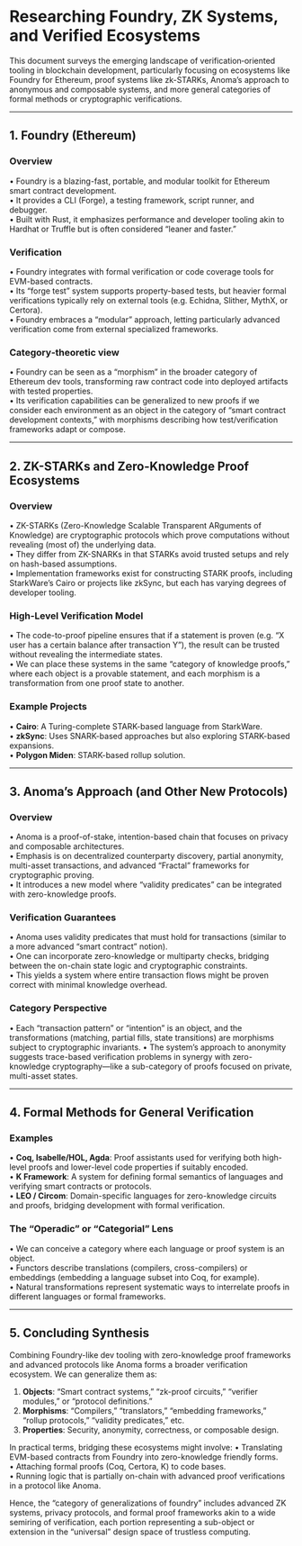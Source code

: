 # Researching Foundry, ZK Systems, and Verified Ecosystems

This document surveys the emerging landscape of verification‐oriented tooling in blockchain development, particularly focusing on ecosystems like Foundry for Ethereum, proof systems like zk-STARKs, Anoma’s approach to anonymous and composable systems, and more general categories of formal methods or cryptographic verifications.

---

## 1. Foundry (Ethereum)

### Overview
• Foundry is a blazing-fast, portable, and modular toolkit for Ethereum smart contract development.  
• It provides a CLI (Forge), a testing framework, script runner, and debugger.  
• Built with Rust, it emphasizes performance and developer tooling akin to Hardhat or Truffle but is often considered “leaner and faster.”

### Verification
• Foundry integrates with formal verification or code coverage tools for EVM-based contracts.  
• Its “forge test” system supports property-based tests, but heavier formal verifications typically rely on external tools (e.g. Echidna, Slither, MythX, or Certora).  
• Foundry embraces a “modular” approach, letting particularly advanced verification come from external specialized frameworks.

### Category‐theoretic view
• Foundry can be seen as a “morphism” in the broader category of Ethereum dev tools, transforming raw contract code into deployed artifacts with tested properties.  
• Its verification capabilities can be generalized to new proofs if we consider each environment as an object in the category of “smart contract development contexts,” with morphisms describing how test/verification frameworks adapt or compose.

---

## 2. ZK-STARKs and Zero-Knowledge Proof Ecosystems

### Overview
• ZK-STARKs (Zero-Knowledge Scalable Transparent ARguments of Knowledge) are cryptographic protocols which prove computations without revealing (most of) the underlying data.  
• They differ from ZK-SNARKs in that STARKs avoid trusted setups and rely on hash-based assumptions.  
• Implementation frameworks exist for constructing STARK proofs, including StarkWare’s Cairo or projects like zkSync, but each has varying degrees of developer tooling.

### High-Level Verification Model
• The code-to-proof pipeline ensures that if a statement is proven (e.g. “X user has a certain balance after transaction Y”), the result can be trusted without revealing the intermediate states.  
• We can place these systems in the same “category of knowledge proofs,” where each object is a provable statement, and each morphism is a transformation from one proof state to another.

### Example Projects
• **Cairo**: A Turing-complete STARK-based language from StarkWare.  
• **zkSync**: Uses SNARK-based approaches but also exploring STARK-based expansions.  
• **Polygon Miden**: STARK-based rollup solution.

---

## 3. Anoma’s Approach (and Other New Protocols)

### Overview
• Anoma is a proof-of-stake, intention-based chain that focuses on privacy and composable architectures.  
• Emphasis is on decentralized counterparty discovery, partial anonymity, multi-asset transactions, and advanced “Fractal” frameworks for cryptographic proving.  
• It introduces a new model where “validity predicates” can be integrated with zero-knowledge proofs.

### Verification Guarantees
• Anoma uses validity predicates that must hold for transactions (similar to a more advanced “smart contract” notion).  
• One can incorporate zero-knowledge or multiparty checks, bridging between the on-chain state logic and cryptographic constraints.  
• This yields a system where entire transaction flows might be proven correct with minimal knowledge overhead.

### Category Perspective
• Each “transaction pattern” or “intention” is an object, and the transformations (matching, partial fills, state transitions) are morphisms subject to cryptographic invariants.
• The system’s approach to anonymity suggests trace-based verification problems in synergy with zero-knowledge cryptography—like a sub-category of proofs focused on private, multi-asset states.

---

## 4. Formal Methods for General Verification

### Examples
• **Coq, Isabelle/HOL, Agda**: Proof assistants used for verifying both high-level proofs and lower-level code properties if suitably encoded.  
• **K Framework**: A system for defining formal semantics of languages and verifying smart contracts or protocols.  
• **LEO / Circom**: Domain-specific languages for zero-knowledge circuits and proofs, bridging development with formal verification.

### The “Operadic” or “Categorial” Lens
• We can conceive a category where each language or proof system is an object.  
• Functors describe translations (compilers, cross-compilers) or embeddings (embedding a language subset into Coq, for example).  
• Natural transformations represent systematic ways to interrelate proofs in different languages or formal frameworks.  

---

## 5. Concluding Synthesis

Combining Foundry-like dev tooling with zero-knowledge proof frameworks and advanced protocols like Anoma forms a broader verification ecosystem. We can generalize them as:

1. **Objects**: “Smart contract systems,” “zk-proof circuits,” “verifier modules,” or “protocol definitions.”  
2. **Morphisms**: “Compilers,” “translators,” “embedding frameworks,” “rollup protocols,” “validity predicates,” etc.  
3. **Properties**: Security, anonymity, correctness, or composable design.  

In practical terms, bridging these ecosystems might involve:
• Translating EVM-based contracts from Foundry into zero-knowledge friendly forms.  
• Attaching formal proofs (Coq, Certora, K) to code bases.  
• Running logic that is partially on-chain with advanced proof verifications in a protocol like Anoma.

Hence, the “category of generalizations of foundry” includes advanced ZK systems, privacy protocols, and formal proof frameworks akin to a wide semiring of verification, each portion representing a sub-object or extension in the “universal” design space of trustless computing.
